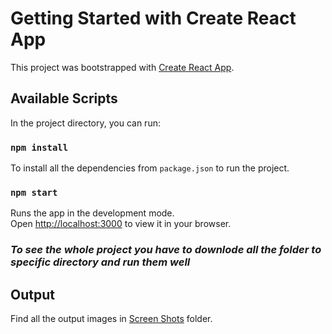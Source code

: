 # Getting Started with Create React App

This project was bootstrapped with [Create React App](https://github.com/facebook/create-react-app).

## Available Scripts

In the project directory, you can run:

### `npm install`

To install all the dependencies from `package.json` to run the project.

### `npm start`

Runs the app in the development mode.\
Open [http://localhost:3000](http://localhost:3000) to view it in your browser.

### **_To see the whole project you have to downlode all the folder to specific directory and run them well_**

## Output

Find all the output images in [Screen Shots](https://github.com/saurav3062/AI-Enabled-FinTech-B2B-Invoice-Management-Application/tree/master/Frontend%20-%20React%20Js/Screen%20Shots) folder.
